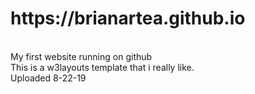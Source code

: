 <h1>https://brianartea.github.io</h1><br>
My first website running on github<br>
This is a w3layouts template that i really like.<br>
Uploaded 8-22-19

